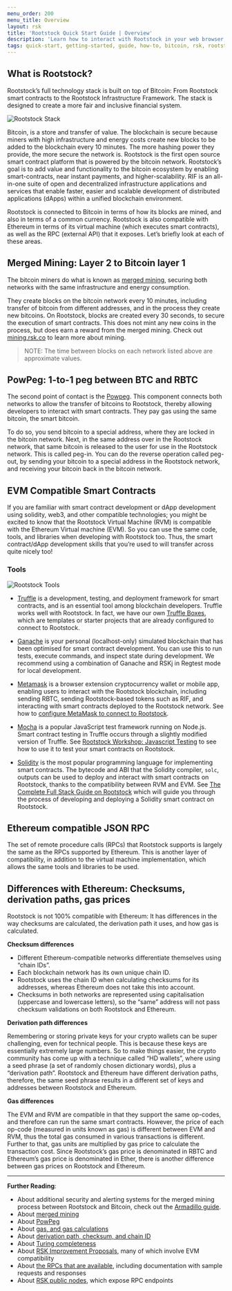 ```yaml
---
menu_order: 200
menu_title: Overview
layout: rsk
title: 'Rootstock Quick Start Guide | Overview'
description: 'Learn how to interact with Rootstock in your web browser, how to look at Rootstock transactions, develop and deploy your very first smart contract to the Rootstock network.'
tags: quick-start, getting-started, guide, how-to, bitcoin, rsk, rootstock, peer-to-peer, merged-mining, blockchain, powpeg
---
```


## What is Rootstock?

Rootstock’s full technology stack is built on top of Bitcoin:
From Rootstock smart contracts to the Rootstock Infrastructure Framework.
The stack is designed to create a more fair and inclusive financial system.

![Rootstock Stack](/assets/img/home/rsk-tech-stack-high-level.png)

Bitcoin, is a store and transfer of value.
The blockchain is secure because miners with high infrastructure and energy costs create new blocks to be added to the blockchain every 10 minutes.
The more hashing power they provide, the more secure the network is.
Rootstock is the first open source smart contract platform that is powered by the bitcoin network.
Rootstock’s goal is to add value and functionality to the bitcoin ecosystem by enabling smart-contracts,
near instant payments, and higher-scalability.
RIF  is an all-in-one suite of open and decentralized infrastructure applications and services that enable faster,
easier and scalable development of distributed applications (dApps) within a unified blockchain environment.

Rootstock is connected to Bitcoin in terms of how its blocks are mined,
and also in terms of a common currency.
Rootstock is also compatible with Ethereum in terms of its virtual machine (which executes smart contracts),
as well as the RPC (external API) that it exposes.
Let’s briefly look at each of these areas.

## Merged Mining: Layer 2 to Bitcoin layer 1

The bitcoin miners do what is known as [merged mining](/rsk/architecture/mining/),
securing both networks with the same infrastructure and energy consumption.

<div class="sprite-transform-animation-wrapper rsk-mining">
  <div class="sprite-transform-animation rsk-mining"></div>
</div>

They create blocks on the bitcoin network every 10 minutes,
including transfer of bitcoin from different addresses,
and in the process they create new bitcoins.
On Rootstock, blocks are created every 30 seconds,
to secure the execution of smart contracts.
This does not mint any new coins in the process,
but does earn a reward from the merged mining.
Check out [mining.rsk.co](https://mining.rsk.co/) to learn more about mining.

> NOTE: The time between blocks on each network listed above are approximate values.

## PowPeg: 1-to-1 peg between BTC and RBTC

The second point of contact is the [Powpeg](/rsk/architecture/powpeg/).
This component connects both networks to allow the transfer of bitcoins to Rootstock,
thereby allowing developers to interact with smart contracts.
They pay gas using the same bitcoin, the smart bitcoin.

<div class="sprite-transform-animation-wrapper rsk-peg">
  <div class="sprite-transform-animation rsk-peg"></div>
</div>

To do so, you send bitcoin to a special address,
where they are locked in the bitcoin network.
Next, in the same address over in the Rootstock network,
that same bitcoin is released to the user for use in the Rootstock network.
This is called peg-in.
You can do the reverse operation called peg-out,
by sending your bitcoin to a special address in the Rootstock network,
and receiving your bitcoin back in the bitcoin network.

## EVM Compatible Smart Contracts

If you are familiar with smart contract development or dApp development using solidity, web3, and other compatible technologies; you might be excited to know that the Rootstock Virtual Machine (RVM) is compatible with the Ethereum Virtual machine (EVM).
So you can use the same code, tools, and libraries when developing with Rootstock too.
Thus, the smart contract/dApp development skills that you’re used to will transfer across quite nicely too!

### Tools

![Rootstock Tools](/assets/img/guides/quickstart/rsk-tools.png)

- [Truffle](https://www.trufflesuite.com/) is a development, testing, and deployment framework for smart contracts,
and is an essential tool among blockchain developers.
Truffle works well with Rootstock.
In fact, we have our own [Truffle Boxes](https://developers.rsk.co/tools/truffle/boxes/),
which are templates or starter projects that are already configured to connect to Rootstock.

- [Ganache](https://www.trufflesuite.com/ganache) is your personal (localhost-only) simulated blockchain that has been optimised for smart contract development.
You can use this to run tests, execute commands,
and inspect state during development.
We recommend using a combination of Ganache and RSKj in Regtest mode for local development.

- [Metamask](https://metamask.io/) is a browser extension cryptocurrency wallet or mobile app,
enabling users to interact with the Rootstock blockchain,
including sending RBTC, sending Rootstock-based tokens such as RIF,
and interacting with smart contracts deployed to the Rootstock network.
See how to [configure MetaMask to connect to Rootstock](https://developers.rsk.co/wallet/use/metamask/).

- [Mocha](https://mochajs.org/) is a popular JavaScript test framework running on Node.js.
Smart contract testing in Truffle occurs through a slightly modified version of Truffle.
See [Rootstock Workshop: Javascript Testing](https://developers.rsk.co/tutorials/workshop-js-testing/) to see how to use it to test your smart contracts on Rootstock.

- [Solidity](https://docs.soliditylang.org/) is the most popular programming language for implementing smart contracts.
The bytecode and ABI that the Solidity compiler, `solc`, outputs can be used to deploy and interact with smart contracts on Rootstock,
thanks to the compatibility between RVM and EVM.
See [The Complete Full Stack Guide on Rootstock](https://developers.rsk.co/guides/full-stack-dapp-on-rsk/part1-overview/) which will guide you through the process of developing and deploying a Solidity smart contract on Rootstock.

## Ethereum compatible JSON RPC

The set of remote procedure calls (RPCs) that Rootstock supports is largely the same as the RPCs supported by Ethereum.
This is another layer of compatibility,
in addition to the virtual machine implementation,
which allows the same tools and libraries to be used.

## Differences with Ethereum: Checksums, derivation paths, gas prices

Rootstock is not 100% compatible with Ethereum: It has differences in the way checksums are calculated,
the derivation path it uses, and how gas is calculated.

**Checksum differences**
- Different Ethereum-compatible networks differentiate themselves using “chain IDs”.
- Each blockchain network has its own unique chain ID.
- Rootstock uses the chain ID when calculating checksums for its addresses,
whereas Ethereum does not take this into account.
- Checksums in both networks are represented using capitalisation (uppercase and lowercase letters),
so the “same” address will not pass checksum validations on both Rootstock and Ethereum.

**Derivation path differences**

Remembering or storing private keys for your crypto wallets can be super challenging,
even for technical people.
This is because these keys are essentially extremely large numbers.
So to make things easier, the crypto community has come up with a technique called “HD wallets”,
where using a seed phrase (a set of randomly chosen dictionary words),
plus a “derivation path”. Rootstock and Ethereum have different derivation paths,
therefore, the same seed phrase results in a different set of keys and addresses between Rootstock and Ethereum.

**Gas differences**

The EVM and RVM are compatible in that they support the same op-codes,
and therefore can run the same smart contracts.
However, the price of each op-code (measured in units known as gas) is different between EVM and RVM,
thus the total gas consumed in various transactions is different.
Further to that, gas units are multiplied by gas price to calculate the transaction cost.
Since Rootstock’s gas price is denominated in RBTC and Ethereum’s gas price is denominated in Ether,
there is another difference between gas prices on Rootstock and Ethereum.

----
**Further Reading**:

- About additional security and alerting systems for the merged mining process between Rootstock and Bitcoin,
check out the [Armadillo guide](/guides/armadillo).
- About [merged mining](/rsk/architecture/mining/)
- About [PowPeg](/rsk/architecture/powpeg/)
- About [gas, and gas calculations](/rsk/rbtc/gas/)
- About [derivation path, checksum, and chain ID](/rsk/architecture/account-based/)
- About [Turing completeness](/rsk/architecture/turing-complete/)
- About [RSK Improvement Proposals](https://github.com/rsksmart/RSKIPs), many of which involve EVM compatibility
- About [the RPCs that are available](/rsk/node/architecture/json-rpc/), including documentation with sample requests and responses
- About [RSK public nodes](/rsk/public-nodes/), which expose RPC endpoints
